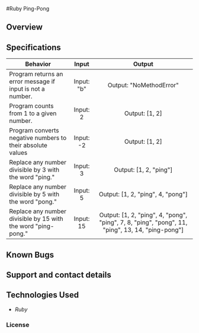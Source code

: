 #Ruby Ping-Pong

## Overview

## Specifications

| Behavior | Input | Output |
|----------|:-----:|:------:|
| Program returns an error message if input is not a number. | Input: "b" | Output: "NoMethodError" |
| Program counts from 1 to a given number. | Input: 2 | Output: [1, 2] |
| Program converts negative numbers to their absolute values | Input: -2 | Output: [1, 2] |
| Replace any number divisible by 3 with the word "ping." | Input: 3 | Output: [1, 2, "ping"] |
| Replace any number divisible by 5 with the word "pong." | Input: 5 | Output: [1, 2, "ping", 4, "pong"] |
| Replace any number divisible by 15 with the word "ping-pong." | Input: 15 | Output: [1, 2, "ping", 4, "pong", "ping", 7, 8, "ping", "pong", 11, "ping", 13, 14, "ping-pong"] |


## Known Bugs

## Support and contact details

## Technologies Used

* _Ruby_

### License
